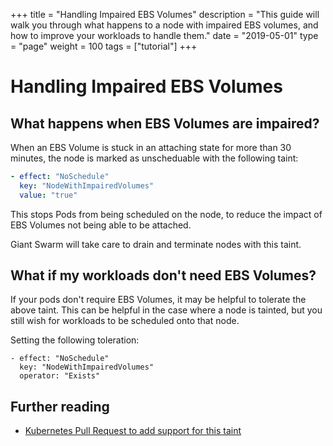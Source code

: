 +++
title = "Handling Impaired EBS Volumes"
description = "This guide will walk you through what happens to a node with impaired EBS volumes, and how to improve your workloads to handle them."
date = "2019-05-01"
type = "page"
weight = 100
tags = ["tutorial"]
+++
# Handling Impaired EBS Volumes
## What happens when EBS Volumes are impaired?

When an EBS Volume is stuck in an attaching state for more than 30 minutes,
the node is marked as unscheduable with the following taint:

```yaml
- effect: "NoSchedule"
  key: "NodeWithImpairedVolumes"
  value: "true"
```

This stops Pods from being scheduled on the node, to reduce the impact of
EBS Volumes not being able to be attached.

Giant Swarm will take care to drain and terminate nodes with this taint.

## What if my workloads don't need EBS Volumes?

If your pods don't require EBS Volumes, it may be helpful to tolerate the above taint.
This can be helpful in the case where a node is tainted, but you still wish for
workloads to be scheduled onto that node.

Setting the following toleration:

```
- effect: "NoSchedule"
  key: "NodeWithImpairedVolumes"
  operator: "Exists"
```

## Further reading

- [Kubernetes Pull Request to add support for this taint](https://github.com/kubernetes/kubernetes/pull/55558/files)
